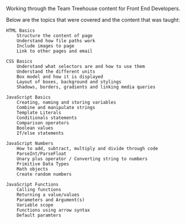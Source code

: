 Working through the Team Treehouse content for Front End Developers.

Below are the topics that were covered and the content that was taught:

    HTML Basics 
        Structure the content of page
        Understand how file paths work
        Include images to page
        Link to other pages and email
    
    CSS Basics
        Understand what selectors are and how to use them
        Understand the different units
        Box model and how it is displayed
        Layout of boxes, background and stylings
        Shadows, borders, gradients and linking media queries
    
    JavaScript Basics
        Creating, naming and storing variables
        Combine and manipulate strings
        Template Literals
        Conditionals statements
        Comparison operators
        Boolean values
        If/else statements
    
    JavaScript Numbers
        How to add, subtract, multiply and divide through code
        ParseInt/ParseFloat
        Unary plus operator / Converting string to numbers
        Primitive Data Types
        Math objects
        Create random numbers
    
    JavaScript Functions
        Calling functions
        Returning a value/values
        Parameters and Argument(s)
        Variable scope
        Functions using arrow syntax
        Default paramters
